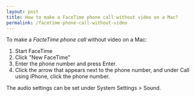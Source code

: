 ```yaml
---
layout: post
title: How to make a FaceTime phone call without video on a Mac?
permalink: /facetime-phone-call-without-video
---
```

To make a *FacteTime phone call* without video on a Mac:

1. Start FaceTime
2. Click "New FaceTime"
3. Enter the phone number and press Enter.
4. Click the arrow that appears next to the phone number, and under Call using iPhone,
   click the phone number.

The audio settings can be set under System Settings > Sound.
